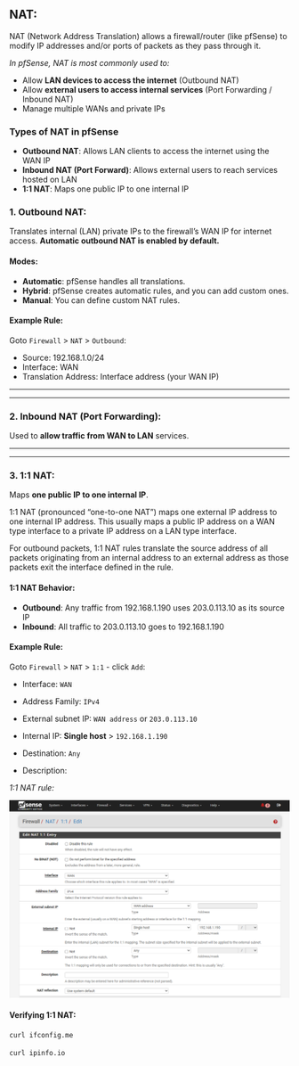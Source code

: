 ## NAT:

NAT (Network Address Translation) allows a firewall/router (like pfSense) to modify IP addresses and/or ports of packets as they pass through it.


_In pfSense, NAT is most commonly used to:_
- Allow **LAN devices to access the internet** (Outbound NAT)
- Allow **external users to access internal services** (Port Forwarding / Inbound NAT)
- Manage multiple WANs and private IPs


### Types of NAT in pfSense
- **Outbound NAT**:	Allows LAN clients to access the internet using the WAN IP
- **Inbound NAT (Port Forward)**:	Allows external users to reach services hosted on LAN
- **1:1 NAT**:	Maps one public IP to one internal IP




### 1. Outbound NAT:

Translates internal (LAN) private IPs to the firewall’s WAN IP for internet access. **Automatic outbound NAT is enabled by default.**


#### Modes:
- **Automatic**: pfSense handles all translations.
- **Hybrid**: pfSense creates automatic rules, and you can add custom ones.
- **Manual**: You can define custom NAT rules.



#### Example Rule:
Goto `Firewall` > `NAT` > `Outbound`: 

- Source: 192.168.1.0/24
- Interface: WAN
- Translation Address: Interface address (your WAN IP)


---
---


### 2. Inbound NAT (Port Forwarding):

Used to **allow traffic from WAN to LAN** services.



---
---


### 3. 1:1 NAT:

Maps **one public IP to one internal IP**. 

1:1 NAT (pronounced “one-to-one NAT”) maps one external IP address to one internal IP address. This usually maps a public IP address on a WAN type interface to a private IP address on a LAN type interface.

For outbound packets, 1:1 NAT rules translate the source address of all packets originating from an internal address to an external address as those packets exit the interface defined in the rule.


#### 1:1 NAT Behavior:
- **Outbound**: Any traffic from 192.168.1.190 uses 203.0.113.10 as its source IP
- **Inbound**: All traffic to 203.0.113.10 goes to 192.168.1.190



#### Example Rule:
Goto `Firewall` > `NAT` > `1:1` - click `Add`: 

- Interface: `WAN`
- Address Family: `IPv4`

- External subnet IP: `WAN address` or `203.0.113.10`
- Internal IP: **Single host** > `192.168.1.190`
- Destination: `Any`

- Description: 



_1:1 NAT rule:_

![alt text](./1:1-NAT.png)




#### Verifying 1:1 NAT:

```
curl ifconfig.me

curl ipinfo.io
```



